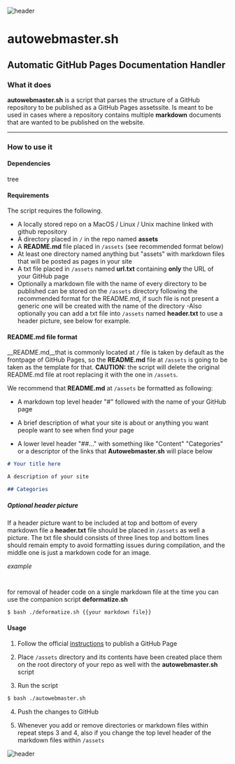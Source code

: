 
![header](/Tutoriales-IFC/assets/header.png)



















# autowebmaster.sh

## Automatic GitHub Pages Documentation Handler 

### What it does

__autowebmaster.sh__ is a script that parses the structure of a GitHub repository to be published as a GitHub Pages assetssite. Is meant to be used in cases where a repository contains multiple __markdown__ documents that are wanted to be published on the website. 

___

### How to use it


#### Dependencies

tree

#### Requirements

The script requires the following. 

- A locally stored repo on a MacOS / Linux / Unix machine linked with github repository 
- A directory placed in `/` in the repo named __assets__
- A __README.md__ file placed in `/assets`   (see recommended format below)
- At least one directory named anything but "assets" with markdown files that will be posted as pages in your site
- A txt file placed in `/assets` named __url.txt__ containing __only__ the URL of your GitHub page 
- Optionally a markdown file with the name of every directory to be published can be stored on the `/assets` directory following the recommended format for the README.md, if such file is not present a generic one will be created with the name of the directory
-Also optionally you can add a txt file into `/assets`  named __header.txt__  to use a header picture, see below for example. 

#### README.md file format

__README.md__that is commonly located at `/`  file is taken by default as the frontpage of GitHub Pages, so the __README.md__ file at `/assets` is going to be taken as the template for that. __CAUTION:__ the script will delete the original README.md file at root replacing it with the one in `/assets`.

We recommend that __README.md__ at `/assets` be formatted as following:

- A markdown top level header "#" followed with the name of your GitHub page

- A brief description of what your site is about or anything you want people want to see when find your page

- A lower level header "##..." with something like "Content" "Categories" or a descriptor of the links that __Autowebmaster.sh__ will place below

``` markdown
# Your title here

A description of your site 

## Categories

```

#####  Optional header picture 

If a header picture want to be included at top and bottom of every markdown file a __header.txt__ file should be placed in `/assets` as well a picture.  The txt file should consists of three lines top and bottom lines should remain empty to avoid formatting issues during compilation, and the middle one is just a markdown code for an image.

_example_

``` markdown



```

for removal of header code on a single markdown file at the time you can use the companion script __deformatize.sh__  

``` bash
$ bash ./deformatize.sh {{your markdown file}}
```


#### Usage 

1. Follow the official [instructions](https://pages.github.com/) to publish a GitHub Page

2. Place `/assets` directory and its contents have been created place them on the root directory of your repo as well with the __autowebmaster.sh__ script

3. Run the script

``` bash
$ bash ./autowebmaster.sh
```
4. Push the changes to GitHub

5. Whenever you add or remove directories or markdown files within repeat steps 3 and 4, also if you change the top level header of the markdown files within `/assets`





![header](/Tutoriales-IFC/assets/header.png)

